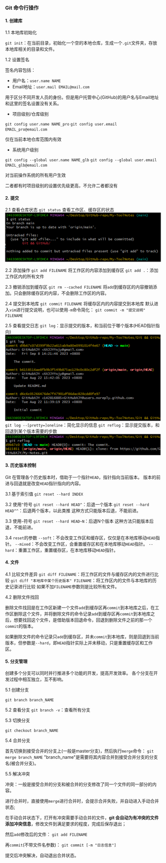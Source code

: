 ### Git 命令行操作

#### 1. 创建库

1.1 本地库初始化

`git init`：在当前目录，初始化一个空的本地仓库，生成一个`.git`文件夹，存放本地库相关的目录和文件。

1.2 设置签名

签名内容包括：

- 用户名：`user.name NAME`
- Email地址：`user.mail EMAIL@mail.com`

用于区分不同开发人员的身份。但是用户托管中心(GitHub)的用户名与Email地址和这里的签名设置没有关系。

- 项目级别/仓库级别

`git config user.name NAME_pro`
`git config user.email EMAIL_pro@email.com`

仅在当前本地仓库范围内有效

- 系统用户级别

`git config --global user.name NAME_glb`
`git config --global user.email EMAIL_glb@email.com`

对当前操作系统的所有用户生效

二者都有时项目级别的设置优先级更高，不允许二者都没有

#### 2. 提交

2.1 查看仓库状态
`git status`
查看工作区、缓存区的状态
![alt](./pictures/201.png)

2.2 添加操作
`git add FILENAME`
将工作区的内容添加到缓存区
`git add .`：添加工作区内的所有文件

2.3 撤销添加到缓存区
`git rm --cached FILENAME`
将`add`到缓存区的内容撤销添加。只会删除缓存区的内容，不会删除工作区的内容。

2.4 提交到本地库
`git commit FILENAME`
将缓存区内的内容提交到本地库
默认进入`vim`进行提交说明，也可以使用`-m`命令简化：
`git commit -m "提交说明" FILENAME`

2.5 查看提交日志
`git log`：显示提交的版本，和当前位于哪个版本(HEAD指针指向)
![alt](./pictures/202.png)
`git log --[pretty=]oneline`：简化显示的信息
`git reflog`：显示提交版本，和回退到某个版本需要的步数
![alt](./pictures/203.png)

#### 3. 历史版本控制

Git 在管理各个历史版本时，借助于一个指针`HEAD`，指针指向当前版本。
版本的前进与回退就是改变`HEAD`指针指向的内容。

3.1 基于索引值
`git reset --hard INDEX`

3.2 使用`^`符号
`git reset --hard HEAD^`：后退一个版本
`git reset --hard HEAD^^`：后退两个版本，以此类推
这种方式只能版本后退，不能前进。

3.3 使用`~`符号
`git reset --hard HEAD~N`：后退N个版本
这种方法只能版本后退，不能前进。

3.4 `reset`的参数
`--soft`：不会改变工作区和缓存区，仅仅是在本地库移动`HEAD`指针。
`--mixed`：不会改变工作区，会重置缓存区和在本地库移动`HEAD`指针。
`--hard`：重置工作区，重置缓存区，在本地库移动`HEAD`指针。

#### 4. 文件

4.1 比较文件差异
`git diff FILENAME`：将工作区的文件与缓存区内的文件进行比较
`git diff "本地库中某个历史版本" FILENAME`：将工作区内的文件与本地库的历史记录进行比较
如果不加`FILENAME`参数则是比较所有文件。

4.2 删除文件找回

删除文件找回是在工作区新建一个文件`add`到缓存区再`commit`到本地库之后，在工作区删除这个文件，并将删除文件的命令记录`add`到缓存区再`commit`到本地库之后，想要找回这个文件，是借助版本回退命令，回退到删除文件之前的那一个`commit`的版本。

如果删除文件的命令记录只`add`到缓存区，并未`commit`到本地库，则是回退到当前版本，但参数是`--hard`，即`HEAD`指针实际上并未移动，只是重置缓存区和工作区。

#### 5. 分支管理

创建多个分支可以同时并行推进多个功能的开发，提高开发效率。
各个分支在开发过程中相互独立，互不影响。

5.1 创建分支

`git branch branch_NAME`

5.2 查看分支
`git branch -v`：查看所有分支

5.3 切换分支

`git checkout branch_NAME`

5.4 合并分支

首先切换到接受合并的分支上(一般是master分支)，然后执行`merge`命令：
`git merge branch_NAME`
"branch_name"是需要将其内容合并到接受合并分支的分支名(被合并分支)。

5.5 解决冲突

冲突：一般是接受合并的分支和被合并的分支修改了同一个文件的同一部分的内容。

进行合并时，直接使用`merge`进行合并时，会提示合并失败，并自动进入手动合并状态;

在手动合并状态下，打开有冲突需要手动合并的文件，**git 会自动为有冲突的文件添加冲突信息**，修改文件到满足要求的程度，完成后保存退出；

然后`add`修改后的文件：
`git add FILENAME`

再`commit`(不带文件名参数)：
`git commit [-m "日志信息"]`

提交后冲突解决，自动退出合并状态。
